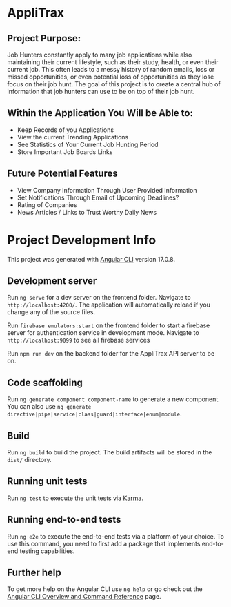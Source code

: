 # AppliTrax


## Project Purpose:

Job Hunters constantly apply to many job applications while also maintaining their current lifestyle, such as their study, health, or even their current job. This often leads to a messy history of random emails, loss or missed opportunities, or even potential loss of opportunities as they lose focus on their job hunt. The goal of this project is to create a central hub of information that job hunters can use to be on top of their job hunt.

## Within the Application You Will be Able to:
 - Keep Records of you Applications
 - View the current Trending Applications
 - See Statistics of Your Current Job Hunting Period
 - Store Important Job Boards Links

## Future Potential Features
 - View Company Information Through User Provided Information
 - Set Notifications Through Email of Upcoming Deadlines?
 - Rating of Companies
 - News Articles / Links to Trust Worthy Daily News


# Project Development Info


This project was generated with [Angular CLI](https://github.com/angular/angular-cli) version 17.0.8.

## Development server

Run `ng serve` for a dev server on the frontend folder. Navigate to `http://localhost:4200/`. The application will automatically reload if you change any of the source files.

Run `firebase emulators:start` on the frontend folder to start a firebase server for authentication service in development mode. Navigate to `http://localhost:9099` to see all firebase services

Run `npm run dev` on the backend folder for the AppliTrax API server to be on.

## Code scaffolding

Run `ng generate component component-name` to generate a new component. You can also use `ng generate directive|pipe|service|class|guard|interface|enum|module`.

## Build

Run `ng build` to build the project. The build artifacts will be stored in the `dist/` directory.

## Running unit tests

Run `ng test` to execute the unit tests via [Karma](https://karma-runner.github.io).

## Running end-to-end tests

Run `ng e2e` to execute the end-to-end tests via a platform of your choice. To use this command, you need to first add a package that implements end-to-end testing capabilities.

## Further help

To get more help on the Angular CLI use `ng help` or go check out the [Angular CLI Overview and Command Reference](https://angular.io/cli) page.

